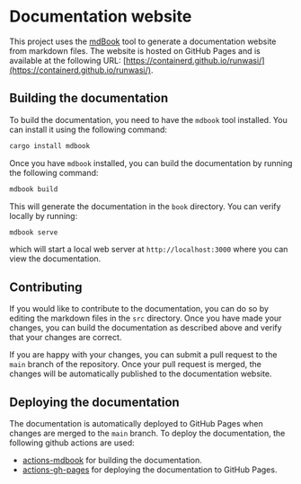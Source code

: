 # Documentation website

This project uses the [mdBook](https://rust-lang.github.io/mdBook/) tool to generate a documentation website from
markdown files. The website is hosted on GitHub Pages and is available at the
following URL: [https://containerd.github.io/runwasi/](https://containerd.github.io/runwasi/).

## Building the documentation

To build the documentation, you need to have the `mdbook` tool installed. You
can install it using the following command:

```bash
cargo install mdbook
```

Once you have `mdbook` installed, you can build the documentation by running the
following command:

```bash
mdbook build
```

This will generate the documentation in the `book` directory. You can verify 
locally by running:

```bash
mdbook serve
```
which will start a local web server at `http://localhost:3000` where you can
view the documentation.

## Contributing

If you would like to contribute to the documentation, you can do so by editing
the markdown files in the `src` directory. Once you have made your changes, you
can build the documentation as described above and verify that your changes are
correct.

If you are happy with your changes, you can submit a pull request to the `main`
branch of the repository. Once your pull request is merged, the changes will be
automatically published to the documentation website.

## Deploying the documentation

The documentation is automatically deployed to GitHub Pages when changes are
merged to the `main` branch.
To deploy the documentation, the following github actions are used:

- [actions-mdbook](https://github.com/peaceiris/actions-mdbook) for building the
  documentation.
- [actions-gh-pages](https://github.com/peaceiris/actions-gh-pages) for
  deploying the documentation to GitHub Pages.
